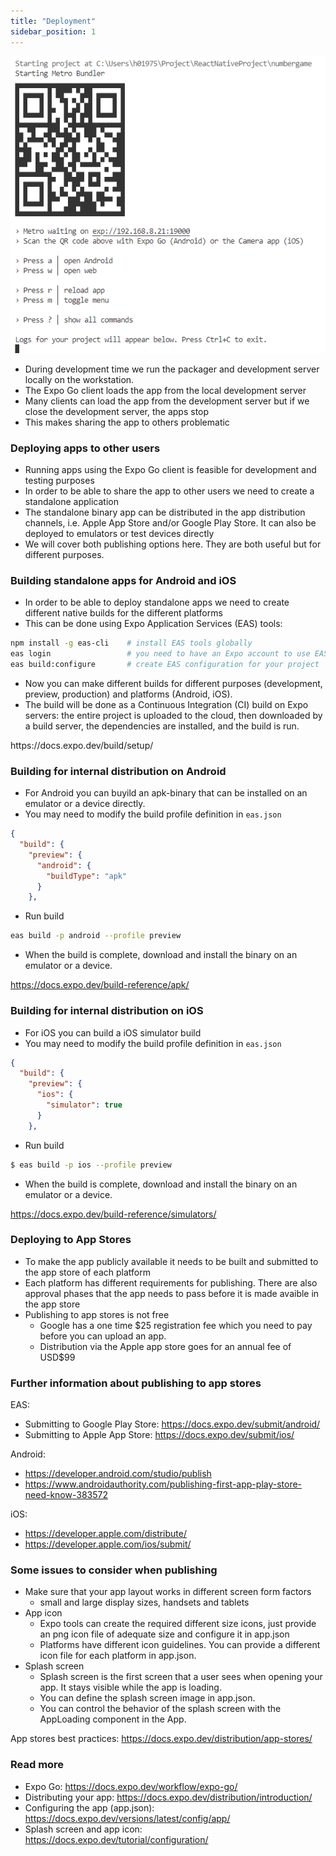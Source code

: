 ```yaml
---
title: "Deployment"
sidebar_position: 1
---
```

![](img/expo_devtools.png)
- During development time we run the packager and development server locally on the workstation.
- The Expo Go client loads the app from the local development server 
- Many clients can load the app from the development server but if we close the development server, the apps stop
- This makes sharing the app to others problematic

### Deploying apps to other users
- Running apps using the Expo Go client is feasible for development and testing purposes
- In order to be able to share the app to other users we need to create a standalone application
- The standalone binary app can be distributed in the app distribution channels, i.e. Apple App Store and/or Google Play Store. It can also be deployed to emulators or test devices directly  
- We will cover both publishing options here. They are both useful but for different purposes.

### Building standalone apps for Android and iOS
- In order to be able to deploy standalone apps we need to create different native builds for the different platforms
- This can be done using Expo Application Services (EAS) tools:
```bash
npm install -g eas-cli    # install EAS tools globally
eas login                 # you need to have an Expo account to use EAS
eas build:configure       # create EAS configuration for your project
```
- Now you can make different builds for different purposes (development, preview, production) and platforms (Android, iOS). 
- The build will be done as a Continuous Integration (CI) build on Expo servers: the entire project is uploaded to the cloud, then downloaded by a build server, the dependencies are installed, and the build is run.

<p> https://docs.expo.dev/build/setup/ </p>


### Building for internal distribution on Android
- For Android you can buyild an apk-binary that can be installed on an emulator or a device directly.
- You may need to modify the build profile definition in `eas.json`
```json
{
  "build": {
    "preview": {
      "android": {
        "buildType": "apk"
      }
    },
```
- Run build
```bash
eas build -p android --profile preview
```
- When the build is complete, download and install the binary on an emulator or a device.

https://docs.expo.dev/build-reference/apk/

### Building for internal distribution on iOS
- For iOS you can build a iOS simulator build 
- You may need to modify the build profile definition in `eas.json`
```json
{
  "build": {
    "preview": {
      "ios": {
        "simulator": true
      }
    },
```
- Run build
```bash
$ eas build -p ios --profile preview
```
- When the build is complete, download and install the binary on an emulator or a device.

https://docs.expo.dev/build-reference/simulators/

### Deploying to App Stores
- To make the app publicly available it needs to be built and submitted to the app store of each platform
- Each platform has different requirements for publishing. There are also approval phases that the app needs to pass before it is made avaible in the app store
- Publishing to app stores is not free
    - Google has a one time $25 registration fee which you need to pay before you can upload an app.
    - Distribution via the Apple app store goes for an annual fee of USD$99

### Further information about publishing to app stores
EAS:
- Submitting to Google Play Store: https://docs.expo.dev/submit/android/
- Submitting to Apple App Store: https://docs.expo.dev/submit/ios/

Android: 
- https://developer.android.com/studio/publish
- https://www.androidauthority.com/publishing-first-app-play-store-need-know-383572 

iOS: 
- https://developer.apple.com/distribute/
- https://developer.apple.com/ios/submit/


### Some issues to consider when publishing
- Make sure that your app layout works in different screen form factors
    - small and large display sizes, handsets and tablets
- App icon
    - Expo tools can create the required different size icons, just provide an png icon file of adequate size and configure it in app.json
    - Platforms have different icon guidelines. You can provide a different icon file for each platform in app.json.
- Splash screen
    - Splash screen is the first screen that a user sees when opening your app. It stays visible while the app is loading.
    - You can define the splash screen image in app.json.
    - You can control the behavior of the splash screen with the AppLoading component in the App.

App stores best practices: https://docs.expo.dev/distribution/app-stores/

### Read more
- Expo Go: https://docs.expo.dev/workflow/expo-go/
- Distributing your app: https://docs.expo.dev/distribution/introduction/
- Configuring the app (app.json): https://docs.expo.dev/versions/latest/config/app/
- Splash screen and app icon: https://docs.expo.dev/tutorial/configuration/

